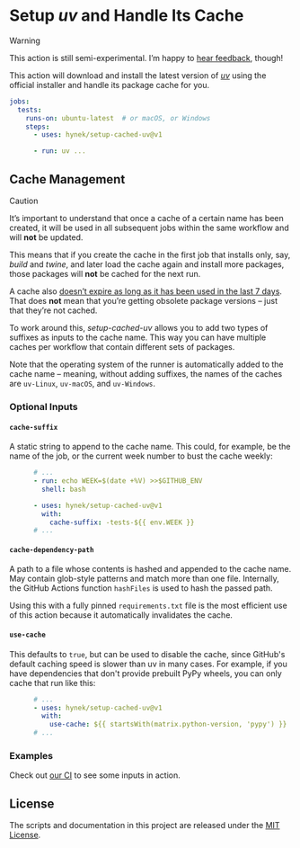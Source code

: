 # Setup *uv* and Handle Its Cache

> [!WARNING]
> This action is still semi-experimental.
> I’m happy to [hear feedback](https://github.com/hynek/setup-cached-uv/issues), though!

This action will download and install the latest version of [*uv*](https://github.com/astral-sh/uv) using the official installer and handle its package cache for you.

```yaml
jobs:
  tests:
    runs-on: ubuntu-latest  # or macOS, or Windows
    steps:
      - uses: hynek/setup-cached-uv@v1

      - run: uv ...
```


## Cache Management

> [!CAUTION]
> It’s important to understand that once a cache of a certain name has been created, it will be used in all subsequent jobs within the same workflow and will **not** be updated.
>
> This means that if you create the cache in the first job that installs only, say, *build* and *twine*, and later load the cache again and install more packages, those packages will **not** be cached for the next run.
>
> A cache also [doesn’t expire as long as it has been used in the last 7 days](https://docs.github.com/en/actions/using-workflows/caching-dependencies-to-speed-up-workflows#usage-limits-and-eviction-policy).
> That does **not** mean that you’re getting obsolete package versions – just that they’re not cached.

To work around this, *setup-cached-uv* allows you to add two types of suffixes as inputs to the cache name.
This way you can have multiple caches per workflow that contain different sets of packages.

Note that the operating system of the runner is automatically added to the cache name – meaning, without adding suffixes, the names of the caches are `uv-Linux`, `uv-macOS`, and `uv-Windows`.


### Optional Inputs

#### `cache-suffix`

A static string to append to the cache name.
This could, for example, be the name of the job, or the current week number to bust the cache weekly:

```yaml
      # ...
      - run: echo WEEK=$(date +%V) >>$GITHUB_ENV
        shell: bash

      - uses: hynek/setup-cached-uv@v1
        with:
          cache-suffix: -tests-${{ env.WEEK }}
      # ...
```


#### `cache-dependency-path`

A path to a file whose contents is hashed and appended to the cache name.
May contain glob-style patterns and match more than one file.
Internally, the GitHub Actions function `hashFiles` is used to hash the passed path.

Using this with a fully pinned `requirements.txt` file is the most efficient use of this action because it automatically invalidates the cache.

#### `use-cache`

This defaults to `true`, but can be used to disable the cache, since GitHub's
default caching speed is slower than uv in many cases. For example, if you have
dependencies that don't provide prebuilt PyPy wheels, you can only cache that
run like this:

```yaml
      # ...
      - uses: hynek/setup-cached-uv@v1
        with:
          use-cache: ${{ startsWith(matrix.python-version, 'pypy') }}
      # ...
```


### Examples

Check out [our CI](.github/workflows/ci.yml) to see some inputs in action.


## License

The scripts and documentation in this project are released under the [MIT License](LICENSE).
